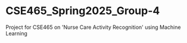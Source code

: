 # CSE465_Spring2025_Group-4
Project for CSE465 on 'Nurse Care Activity Recognition' using Machine Learning

